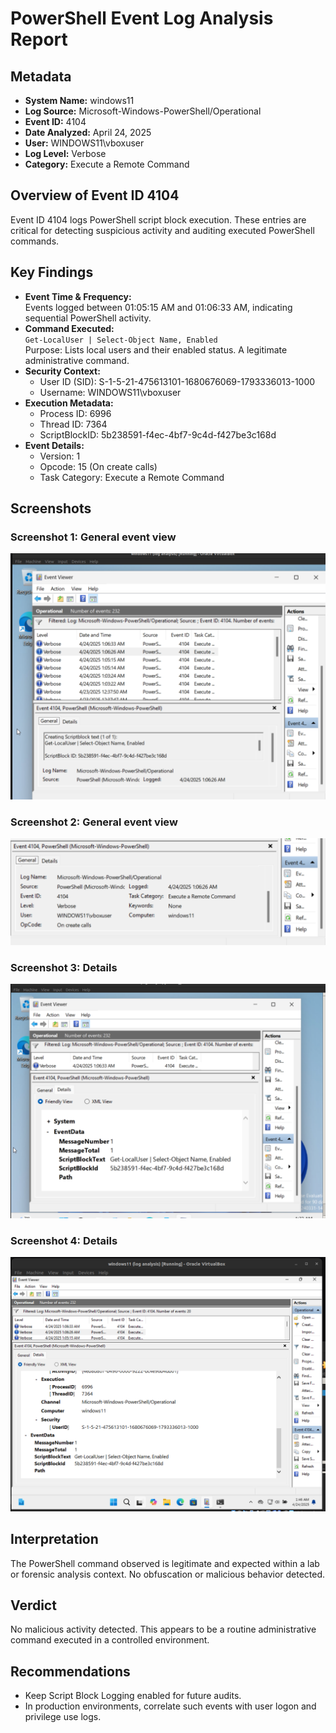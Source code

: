 # PowerShell Event Log Analysis Report

## Metadata

- **System Name:** windows11
- **Log Source:** Microsoft-Windows-PowerShell/Operational
- **Event ID:** 4104
- **Date Analyzed:** April 24, 2025
- **User:** WINDOWS11\vboxuser
- **Log Level:** Verbose
- **Category:** Execute a Remote Command

## Overview of Event ID 4104

Event ID 4104 logs PowerShell script block execution. These entries are critical for detecting suspicious activity and auditing executed PowerShell commands.

## Key Findings

- **Event Time & Frequency:**  
  Events logged between 01:05:15 AM and 01:06:33 AM, indicating sequential PowerShell activity.
- **Command Executed:**  
  `Get-LocalUser | Select-Object Name, Enabled`  
  Purpose: Lists local users and their enabled status. A legitimate administrative command.
- **Security Context:**
  - User ID (SID): S-1-5-21-475613101-1680676069-1793336013-1000
  - Username: WINDOWS11\vboxuser
- **Execution Metadata:**
  - Process ID: 6996
  - Thread ID: 7364
  - ScriptBlockID: 5b238591-f4ec-4bf7-9c4d-f427be3c168d
- **Event Details:**
  - Version: 1
  - Opcode: 15 (On create calls)
  - Task Category: Execute a Remote Command

## Screenshots

### Screenshot 1: General event view

![Screenshot 1](Images/Day1/event%20viewr1.png)

### Screenshot 2: General event view

![Screenshot 2](Images/Day1/eventviewr1.png)

### Screenshot 3: Details

![Screenshot 3](Images/Day1/eventviewr2.png)

### Screenshot 4: Details

![Screenshot 3](Images/Day1/event%20viewr3.png)

## Interpretation

The PowerShell command observed is legitimate and expected within a lab or forensic analysis context. No obfuscation or malicious behavior detected.

## Verdict

No malicious activity detected. This appears to be a routine administrative command executed in a controlled environment.

## Recommendations

- Keep Script Block Logging enabled for future audits.
- In production environments, correlate such events with user logon and privilege use logs.
